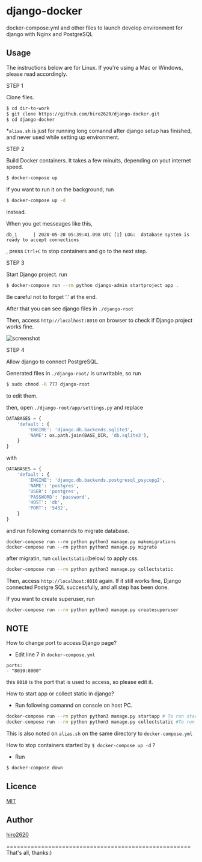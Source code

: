 # django-docker

docker-compose.yml and other files to launch develop environment for django with Nginx and PostgreSQL

## Usage

The instructions below are for Linux. If you're using a Mac or Windows, please read accordingly. 

STEP 1

Clone files. 
```bash
$ cd dir-to-work
$ git clone https://github.com/hiro2620/django-docker.git
$ cd django-docker
```
*`alias.sh` is just for running long comannd after django setup has finished,
and never used while setting up environment.

STEP 2

Build Docker containers.
It takes a few minuits, depending on yout internet speed. 
```bash
$ docker-compose up
```
If you want to run it on the background, run
```bash
$ docker-compose up -d
```
instead.

When you get messeages like this,
```
db_1      | 2020-05-20 05:39:41.098 UTC [1] LOG:  database system is ready to accept connections
```
, press `Ctrl+C` to stop containers and go to the next step.

STEP 3

Start Django project.
run
```bash
$ docker-compose run --rm python django-admin startproject app .
```
Be careful not to forget '.' at the end.

After that you can see django files in `./django-root`

Then, access `http://localhost:8010` on browser to check if Django project works fine.

![screenshot](https://user-images.githubusercontent.com/56952494/82412411-913e7d00-9aae-11ea-82b9-5c84bfec8edc.png)


STEP 4

Allow django to connect PostgreSQL.

Generated files in `./django-root/` is unwritable, so run
```bash
$ sudo chmod -R 777 django-root
```
to edit them.

then, open `./django-root/app/settings.py`
and replace
```python
DATABASES = {
    'default': {
        'ENGINE': 'django.db.backends.sqlite3',
        'NAME': os.path.join(BASE_DIR, 'db.sqlite3'),
    }
}
```
with
```python
DATABASES = {
    'default': {
        'ENGINE': 'django.db.backends.postgresql_psycopg2',
        'NAME': 'postgres',
        'USER': 'postgres',
        'PASSWORD': 'password',
        'HOST': 'db',
        'PORT': '5432',
    }
}
```

and run following comannds to migrate database.
```
docker-compose run --rm python python3 manage.py makemigrations
docker-compose run --rm python python3 manage.py migrate
```

after migratin, run `collectstatic`(below) to apply css.
```bash
docker-compose run --rm python python3 manage.py collectstatic
```

Then, access `http://localhost:8010` again.
If it still works fine, Django connected Postgre SQL successfully,
and all step has been done.

If you want to create superuser, run
```bash
docker-compose run --rm python python3 manage.py createsuperuser
```


## NOTE

How to change port to access Django page?
  - Edit line 7 in `docker-compose.yml`
  ```
  ports:
  - "8010:8000"
  ```
  this `8010` is the port that is used to access, so please edit it.
  
How to start app or collect static in django?
  - Run following comannd on console on host PC.
  ```bash
  docker-compose run --rm python python3 manage.py startapp # To run startapp
  docker-compose run --rm python python3 manage.py collectstatic #To run collectstatic
  ```
  This is also noted on `alias.sh` on the same directory to `docker-compose.yml`

How to stop containers started by `$ docker-compose up -d` ?
  - Run
  ```bash
  $ docker-compose down
  ```
  
## Licence

[MIT](https://github.com/hiro2620/django-docker/blob/master/LICENCE)

## Author

[hiro2620](https://github.com/hiro2620)


=====================================================
That's all, thanks:)
